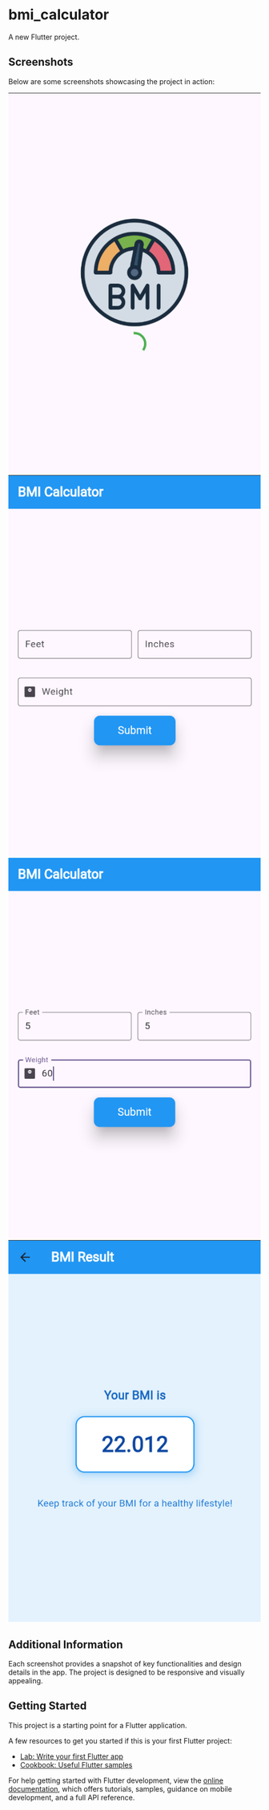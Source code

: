 # bmi_calculator

A new Flutter project.

## Screenshots

Below are some screenshots showcasing the project in action:


![screenshot 1](assets/images/1.png) 
![screenshot 2](assets/images/2.png) 
![screenshot 3](assets/images/3.png) 
![screenshot 4](assets/images/4.png) 

## Additional Information

Each screenshot provides a snapshot of key functionalities and design details in the app. The project is designed to be responsive and visually appealing.



## Getting Started

This project is a starting point for a Flutter application.

A few resources to get you started if this is your first Flutter project:

- [Lab: Write your first Flutter app](https://docs.flutter.dev/get-started/codelab)
- [Cookbook: Useful Flutter samples](https://docs.flutter.dev/cookbook)

For help getting started with Flutter development, view the
[online documentation](https://docs.flutter.dev/), which offers tutorials,
samples, guidance on mobile development, and a full API reference.
